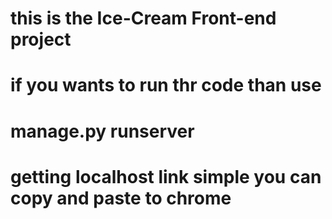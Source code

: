 # this is the Ice-Cream Front-end project

# if you wants to run thr code than use 
# manage.py runserver
# getting localhost link simple you can copy and paste to chrome
